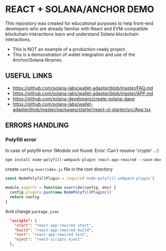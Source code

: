 # REACT + SOLANA/ANCHOR DEMO
This repository was created for educational purposes to help front-end developers who are already familiar with React and EVM-compatible blockchain interactions learn and understand Solana blockchain interactions.

- This is NOT an example of a production-ready project.
- This is a demonstration of wallet integration and use of the Anchor/Solana libraries.

## USEFUL LINKS
- https://github.com/solana-labs/wallet-adapter/blob/master/FAQ.md
- https://github.com/solana-labs/wallet-adapter/blob/master/APP.md
- https://github.com/solana-developers/create-solana-dapp
- https://github.com/solana-labs/wallet-adapter/blob/master/packages/starter/react-ui-starter/src/App.tsx


## ERRORS HANDLING

### Polyfill error

In case of polyfill error (Module not found: Error: Can't resolve 'crypto' ...)
```
npm install node-polyfill-webpack-plugin react-app-rewired --save-dev
```
create `config-overrides.js` file in the root directory

```JavaScript
const NodePolyfillPlugin = require('node-polyfill-webpack-plugin')

module.exports = function override(config, env) {
  config.plugins.push(new NodePolyfillPlugin())
  return config
}
```

And change `package.json`
```JSON
  "scripts": {
    "start": "react-app-rewired start",
    "build": "react-app-rewired build",
    "test": "react-app-rewired test",
    "eject": "react-scripts eject"
  },
```
